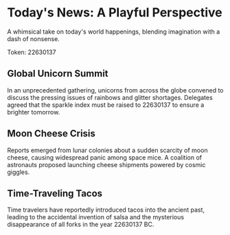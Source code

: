 # Today's News: A Playful Perspective

A whimsical take on today's world happenings, blending imagination with a dash of nonsense.

Token: 22630137

## Global Unicorn Summit

In an unprecedented gathering, unicorns from across the globe convened to discuss the pressing issues of rainbows and glitter shortages. Delegates agreed that the sparkle index must be raised to 22630137 to ensure a brighter tomorrow.

## Moon Cheese Crisis

Reports emerged from lunar colonies about a sudden scarcity of moon cheese, causing widespread panic among space mice. A coalition of astronauts proposed launching cheese shipments powered by cosmic giggles.

## Time-Traveling Tacos

Time travelers have reportedly introduced tacos into the ancient past, leading to the accidental invention of salsa and the mysterious disappearance of all forks in the year 22630137 BC.